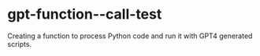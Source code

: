 # gpt-function--call-test
Creating a function to process Python code and run it with GPT4 generated scripts.
